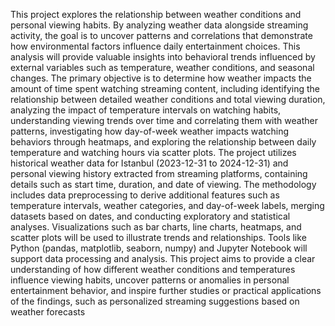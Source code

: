 This project explores the relationship between weather conditions and personal viewing habits. By analyzing weather data alongside streaming activity, the goal is to uncover patterns and correlations that demonstrate how environmental factors influence daily entertainment choices. This analysis will provide valuable insights into behavioral trends influenced by external variables such as temperature, weather conditions, and seasonal changes. The primary objective is to determine how weather impacts the amount of time spent watching streaming content, including identifying the relationship between detailed weather conditions and total viewing duration, analyzing the impact of temperature intervals on watching habits, understanding viewing trends over time and correlating them with weather patterns, investigating how day-of-week weather impacts watching behaviors through heatmaps, and exploring the relationship between daily temperature and watching hours via scatter plots. The project utilizes historical weather data for Istanbul (2023-12-31 to 2024-12-31) and personal viewing history extracted from streaming platforms, containing details such as start time, duration, and date of viewing. The methodology includes data preprocessing to derive additional features such as temperature intervals, weather categories, and day-of-week labels, merging datasets based on dates, and conducting exploratory and statistical analyses. Visualizations such as bar charts, line charts, heatmaps, and scatter plots will be used to illustrate trends and relationships. Tools like Python (pandas, matplotlib, seaborn, numpy) and Jupyter Notebook will support data processing and analysis. This project aims to provide a clear understanding of how different weather conditions and temperatures influence viewing habits, uncover patterns or anomalies in personal entertainment behavior, and inspire further studies or practical applications of the findings, such as personalized streaming suggestions based on weather forecasts
